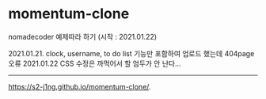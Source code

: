 # momentum-clone
nomadecoder 예제따라 하기 (시작 : 2021.01.22)

2021.01.21. clock, username, to do list 기능만 포함하여 업로드 했는데 404page 오류
2021.01.22 CSS 수정은 까먹어서 할 엄두가 안 난다...

___
https://s2-j1ng.github.io/momentum-clone/.
